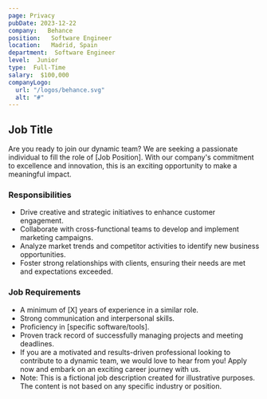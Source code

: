 ```yaml
---
page: Privacy
pubDate: 2023-12-22
company:   Behance
position:   Software Engineer
location:   Madrid, Spain
department:  Software Engineer
level:  Junior
type:  Full-Time
salary:  $100,000
companyLogo:
  url: "/logos/behance.svg"
  alt: "#"
---
```


## Job Title


Are you ready to join our dynamic team? We are seeking a passionate individual to fill the role of \[Job Position\]. With our company's commitment to excellence and innovation, this is an exciting opportunity to make a meaningful impact.

### Responsibilities

*   Drive creative and strategic initiatives to enhance customer engagement.
*   Collaborate with cross-functional teams to develop and implement marketing campaigns.
*   Analyze market trends and competitor activities to identify new business opportunities.
*   Foster strong relationships with clients, ensuring their needs are met and expectations exceeded.

### Job Requirements

*   A minimum of \[X\] years of experience in a similar role.
*   Strong communication and interpersonal skills.
*   Proficiency in \[specific software/tools\].
*   Proven track record of successfully managing projects and meeting deadlines.
*   If you are a motivated and results-driven professional looking to contribute to a dynamic team, we would love to hear from you! Apply now and embark on an exciting career journey with us.
*   Note: This is a fictional job description created for illustrative purposes. The content is not based on any specific industry or position.